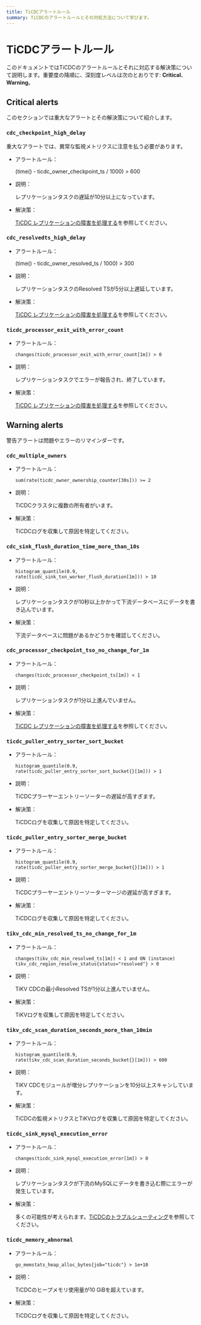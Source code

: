 ```yaml
---
title: TiCDCアラートルール
summary: TiCDCのアラートルールとその対処方法について学びます。
---
```

# TiCDCアラートルール

このドキュメントではTiCDCのアラートルールとそれに対応する解決策について説明します。重要度の降順に、深刻度レベルは次のとおりです: **Critical**、**Warning**。

## Critical alerts

このセクションでは重大なアラートとその解決策について紹介します。

### `cdc_checkpoint_high_delay`

重大なアラートでは、異常な監視メトリクスに注意を払う必要があります。

- アラートルール：

    (time() - ticdc_owner_checkpoint_ts / 1000) > 600

- 説明：

    レプリケーションタスクの遅延が10分以上になっています。

- 解決策：

    [TiCDC レプリケーションの障害を処理する](/ticdc/troubleshoot-ticdc.md#how-do-i-handle-replication-interruptions)を参照してください。

### `cdc_resolvedts_high_delay`

- アラートルール：

    (time() - ticdc_owner_resolved_ts / 1000) > 300

- 説明：

     レプリケーションタスクのResolved TSが5分以上遅延しています。

- 解決策：

    [TiCDC レプリケーションの障害を処理する](/ticdc/troubleshoot-ticdc.md#how-do-i-handle-replication-interruptions)を参照してください。

### `ticdc_processor_exit_with_error_count`

- アラートルール：

    `changes(ticdc_processor_exit_with_error_count[1m]) > 0`

- 説明：

    レプリケーションタスクでエラーが報告され、終了しています。

- 解決策：

    [TiCDC レプリケーションの障害を処理する](/ticdc/troubleshoot-ticdc.md#how-do-i-handle-replication-interruptions)を参照してください。

## Warning alerts

警告アラートは問題やエラーのリマインダーです。

### `cdc_multiple_owners`

- アラートルール：

    `sum(rate(ticdc_owner_ownership_counter[30s])) >= 2`

- 説明：

    TiCDCクラスタに複数の所有者がいます。

- 解決策：

    TiCDCログを収集して原因を特定してください。

### `cdc_sink_flush_duration_time_more_than_10s`

- アラートルール：

    `histogram_quantile(0.9, rate(ticdc_sink_txn_worker_flush_duration[1m])) > 10`

- 説明：

    レプリケーションタスクが10秒以上かかって下流データベースにデータを書き込んでいます。

- 解決策：

    下流データベースに問題があるかどうかを確認してください。

### `cdc_processor_checkpoint_tso_no_change_for_1m`

- アラートルール：

    `changes(ticdc_processor_checkpoint_ts[1m]) < 1`

- 説明：

    レプリケーションタスクが1分以上進んでいません。

- 解決策：

    [TiCDC レプリケーションの障害を処理する](/ticdc/troubleshoot-ticdc.md#how-do-i-handle-replication-interruptions)を参照してください。

### `ticdc_puller_entry_sorter_sort_bucket`

- アラートルール：

    `histogram_quantile(0.9, rate(ticdc_puller_entry_sorter_sort_bucket{}[1m])) > 1`

- 説明：

    TiCDCプラーヤーエントリーソーターの遅延が高すぎます。

- 解決策：

    TiCDCログを収集して原因を特定してください。

### `ticdc_puller_entry_sorter_merge_bucket`

- アラートルール：

    `histogram_quantile(0.9, rate(ticdc_puller_entry_sorter_merge_bucket{}[1m])) > 1`

- 説明：

    TiCDCプラーヤーエントリーソーターマージの遅延が高すぎます。

- 解決策：

    TiCDCログを収集して原因を特定してください。

### `tikv_cdc_min_resolved_ts_no_change_for_1m`

- アラートルール：

    `changes(tikv_cdc_min_resolved_ts[1m]) < 1 and ON (instance) tikv_cdc_region_resolve_status{status="resolved"} > 0`

- 説明：

    TiKV CDCの最小Resolved TSが1分以上進んでいません。

- 解決策：

    TiKVログを収集して原因を特定してください。

### `tikv_cdc_scan_duration_seconds_more_than_10min`

- アラートルール：

    `histogram_quantile(0.9, rate(tikv_cdc_scan_duration_seconds_bucket{}[1m])) > 600`

- 説明：

    TiKV CDCモジュールが増分レプリケーションを10分以上スキャンしています。

- 解決策：

    TiCDCの監視メトリクスとTiKVログを収集して原因を特定してください。

### `ticdc_sink_mysql_execution_error`

- アラートルール：

    `changes(ticdc_sink_mysql_execution_error[1m]) > 0`

- 説明：

    レプリケーションタスクが下流のMySQLにデータを書き込む際にエラーが発生しています。

- 解決策：

    多くの可能性が考えられます。[TiCDCのトラブルシューティング](/ticdc/troubleshoot-ticdc.md)を参照してください。

### `ticdc_memory_abnormal`

- アラートルール：

    `go_memstats_heap_alloc_bytes{job="ticdc"} > 1e+10`

- 説明：

    TiCDCのヒープメモリ使用量が10 GiBを超えています。

- 解決策：

    TiCDCログを収集して原因を特定してください。